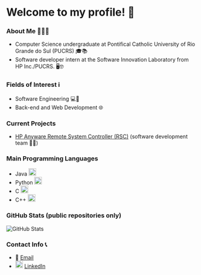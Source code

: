 # Welcome to my profile! 👋

### About Me 🙋‍♂️📝
- Computer Science undergraduate at Pontifical Catholic University of Rio Grande do Sul (PUCRS) 🎓📚
- Software developer intern at the Software Innovation Laboratory from HP Inc./PUCRS. 🖥️🤓

### Fields of Interest ℹ
- Software Engineering 💻🔧
- Back-end and Web Development 🌐

### Current Projects
- [HP Anyware Remote System Controller (RSC)](https://www.hp.com/us-en/solutions/anyware-remote-system-controller.html) (software development team 👨‍💻)

### Main Programming Languages 
- Java <img src="https://cdn.jsdelivr.net/gh/devicons/devicon/icons/java/java-original.svg" alt="Java-icon" width="20" height="20" />
- Python <img src="https://cdn.jsdelivr.net/gh/devicons/devicon/icons/python/python-original.svg" alt="Python-icon" width="20" height="20" />
- C <img src="https://cdn.jsdelivr.net/gh/devicons/devicon/icons/c/c-original.svg" alt="C-language-icon" width="20" height="20" />
- C++ <img src="https://cdn.jsdelivr.net/gh/devicons/devicon/icons/cplusplus/cplusplus-original.svg" alt="CPP-language-icon" width="20" height="20" />

### GitHub Stats (public repositories only)
![GitHub Stats](https://github-readme-stats.vercel.app/api?username=rsuffert&show_icons=true&count_private=true&theme=radical)

### Contact Info 📞
- 📧 [Email](mailto:ricardobsuffert@gmail.com)
- <img src="https://cdn.jsdelivr.net/gh/devicons/devicon/icons/linkedin/linkedin-original.svg" alt="LinkedIn" width="20" height="20" /> [LinkedIn](https://www.linkedin.com/in/ricardo-suffert/)
